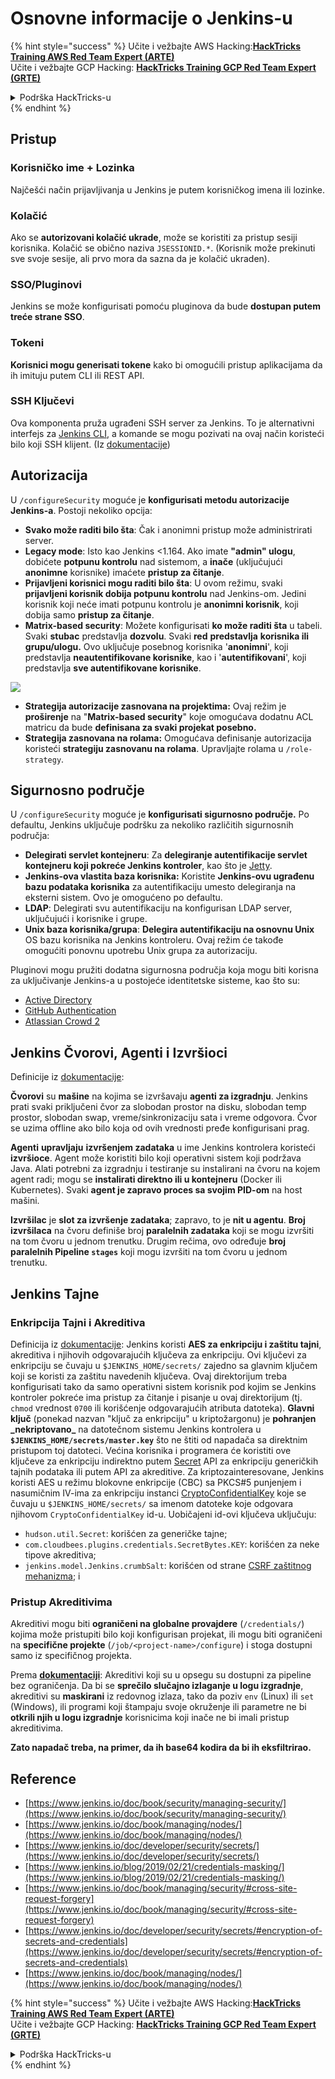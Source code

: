# Osnovne informacije o Jenkins-u

{% hint style="success" %}
Učite i vežbajte AWS Hacking:<img src="../../.gitbook/assets/image (1) (1).png" alt="" data-size="line">[**HackTricks Training AWS Red Team Expert (ARTE)**](https://training.hacktricks.xyz/courses/arte)<img src="../../.gitbook/assets/image (1) (1).png" alt="" data-size="line">\
Učite i vežbajte GCP Hacking: <img src="../../.gitbook/assets/image (2).png" alt="" data-size="line">[**HackTricks Training GCP Red Team Expert (GRTE)**<img src="../../.gitbook/assets/image (2).png" alt="" data-size="line">](https://training.hacktricks.xyz/courses/grte)

<details>

<summary>Podrška HackTricks-u</summary>

* Proverite [**planove pretplate**](https://github.com/sponsors/carlospolop)!
* **Pridružite se** 💬 [**Discord grupi**](https://discord.gg/hRep4RUj7f) ili [**telegram grupi**](https://t.me/peass) ili **pratite** nas na **Twitter-u** 🐦 [**@hacktricks\_live**](https://twitter.com/hacktricks\_live)**.**
* **Podelite hakerske trikove slanjem PR-ova na** [**HackTricks**](https://github.com/carlospolop/hacktricks) i [**HackTricks Cloud**](https://github.com/carlospolop/hacktricks-cloud) github repozitorijume.

</details>
{% endhint %}

## Pristup

### Korisničko ime + Lozinka

Najčešći način prijavljivanja u Jenkins je putem korisničkog imena ili lozinke.

### Kolačić

Ako se **autorizovani kolačić ukrade**, može se koristiti za pristup sesiji korisnika. Kolačić se obično naziva `JSESSIONID.*`. (Korisnik može prekinuti sve svoje sesije, ali prvo mora da sazna da je kolačić ukraden).

### SSO/Pluginovi

Jenkins se može konfigurisati pomoću pluginova da bude **dostupan putem treće strane SSO**.

### Tokeni

**Korisnici mogu generisati tokene** kako bi omogućili pristup aplikacijama da ih imituju putem CLI ili REST API.

### SSH Ključevi

Ova komponenta pruža ugrađeni SSH server za Jenkins. To je alternativni interfejs za [Jenkins CLI](https://www.jenkins.io/doc/book/managing/cli/), a komande se mogu pozivati na ovaj način koristeći bilo koji SSH klijent. (Iz [dokumentacije](https://plugins.jenkins.io/sshd/))

## Autorizacija

U `/configureSecurity` moguće je **konfigurisati metodu autorizacije Jenkins-a**. Postoji nekoliko opcija:

* **Svako može raditi bilo šta**: Čak i anonimni pristup može administrirati server.
* **Legacy mode**: Isto kao Jenkins <1.164. Ako imate **"admin" ulogu**, dobićete **potpunu kontrolu** nad sistemom, a **inače** (uključujući **anonimne** korisnike) imaćete **pristup za čitanje**.
* **Prijavljeni korisnici mogu raditi bilo šta**: U ovom režimu, svaki **prijavljeni korisnik dobija potpunu kontrolu** nad Jenkins-om. Jedini korisnik koji neće imati potpunu kontrolu je **anonimni korisnik**, koji dobija samo **pristup za čitanje**.
* **Matrix-based security**: Možete konfigurisati **ko može raditi šta** u tabeli. Svaki **stubac** predstavlja **dozvolu**. Svaki **red** **predstavlja** **korisnika ili grupu/ulogu.** Ovo uključuje posebnog korisnika '**anonimni**', koji predstavlja **neautentifikovane korisnike**, kao i '**autentifikovani**', koji predstavlja **sve autentifikovane korisnike**.

![](<../../.gitbook/assets/image (149).png>)

* **Strategija autorizacije zasnovana na projektima:** Ovaj režim je **proširenje** na "**Matrix-based security**" koje omogućava dodatnu ACL matricu da bude **definisana za svaki projekat posebno.**
* **Strategija zasnovana na rolama:** Omogućava definisanje autorizacija koristeći **strategiju zasnovanu na rolama**. Upravljajte rolama u `/role-strategy`.

## **Sigurnosno područje**

U `/configureSecurity` moguće je **konfigurisati sigurnosno područje.** Po defaultu, Jenkins uključuje podršku za nekoliko različitih sigurnosnih područja:

* **Delegirati servlet kontejneru**: Za **delegiranje autentifikacije servlet kontejneru koji pokreće Jenkins kontroler**, kao što je [Jetty](https://www.eclipse.org/jetty/).
* **Jenkins-ova vlastita baza korisnika:** Koristite **Jenkins-ovu ugrađenu bazu podataka korisnika** za autentifikaciju umesto delegiranja na eksterni sistem. Ovo je omogućeno po defaultu.
* **LDAP**: Delegirati svu autentifikaciju na konfigurisan LDAP server, uključujući i korisnike i grupe.
* **Unix baza korisnika/grupa**: **Delegira autentifikaciju na osnovnu Unix** OS bazu korisnika na Jenkins kontroleru. Ovaj režim će takođe omogućiti ponovnu upotrebu Unix grupa za autorizaciju.

Pluginovi mogu pružiti dodatna sigurnosna područja koja mogu biti korisna za uključivanje Jenkins-a u postojeće identitetske sisteme, kao što su:

* [Active Directory](https://plugins.jenkins.io/active-directory)
* [GitHub Authentication](https://plugins.jenkins.io/github-oauth)
* [Atlassian Crowd 2](https://plugins.jenkins.io/crowd2)

## Jenkins Čvorovi, Agenti i Izvršioci

Definicije iz [dokumentacije](https://www.jenkins.io/doc/book/managing/nodes/):

**Čvorovi** su **mašine** na kojima se izvršavaju **agenti za izgradnju**. Jenkins prati svaki priključeni čvor za slobodan prostor na disku, slobodan temp prostor, slobodan swap, vreme/sinkronizaciju sata i vreme odgovora. Čvor se uzima offline ako bilo koja od ovih vrednosti pređe konfigurisani prag.

**Agenti** **upravljaju** **izvršenjem zadataka** u ime Jenkins kontrolera koristeći **izvršioce**. Agent može koristiti bilo koji operativni sistem koji podržava Java. Alati potrebni za izgradnju i testiranje su instalirani na čvoru na kojem agent radi; mogu se **instalirati direktno ili u kontejneru** (Docker ili Kubernetes). Svaki **agent je zapravo proces sa svojim PID-om** na host mašini.

**Izvršilac** je **slot za izvršenje zadataka**; zapravo, to je **nit u agentu**. **Broj izvršilaca** na čvoru definiše broj **paralelnih zadataka** koji se mogu izvršiti na tom čvoru u jednom trenutku. Drugim rečima, ovo određuje **broj paralelnih Pipeline `stages`** koji mogu izvršiti na tom čvoru u jednom trenutku.

## Jenkins Tajne

### Enkripcija Tajni i Akreditiva

Definicija iz [dokumentacije](https://www.jenkins.io/doc/developer/security/secrets/#encryption-of-secrets-and-credentials): Jenkins koristi **AES za enkripciju i zaštitu tajni**, akreditiva i njihovih odgovarajućih ključeva za enkripciju. Ovi ključevi za enkripciju se čuvaju u `$JENKINS_HOME/secrets/` zajedno sa glavnim ključem koji se koristi za zaštitu navedenih ključeva. Ovaj direktorijum treba konfigurisati tako da samo operativni sistem korisnik pod kojim se Jenkins kontroler pokreće ima pristup za čitanje i pisanje u ovaj direktorijum (tj. `chmod` vrednost `0700` ili korišćenje odgovarajućih atributa datoteka). **Glavni ključ** (ponekad nazvan "ključ za enkripciju" u kriptožargonu) je **pohranjen \_nekriptovano\_** na datotečnom sistemu Jenkins kontrolera u **`$JENKINS_HOME/secrets/master.key`** što ne štiti od napadača sa direktnim pristupom toj datoteci. Većina korisnika i programera će koristiti ove ključeve za enkripciju indirektno putem [Secret](https://javadoc.jenkins.io/byShortName/Secret) API za enkripciju generičkih tajnih podataka ili putem API za akreditive. Za kriptozainteresovane, Jenkins koristi AES u režimu blokovne enkripcije (CBC) sa PKCS#5 punjenjem i nasumičnim IV-ima za enkripciju instanci [CryptoConfidentialKey](https://javadoc.jenkins.io/byShortName/CryptoConfidentialKey) koje se čuvaju u `$JENKINS_HOME/secrets/` sa imenom datoteke koje odgovara njihovom `CryptoConfidentialKey` id-u. Uobičajeni id-ovi ključeva uključuju:

* `hudson.util.Secret`: korišćen za generičke tajne;
* `com.cloudbees.plugins.credentials.SecretBytes.KEY`: korišćen za neke tipove akreditiva;
* `jenkins.model.Jenkins.crumbSalt`: korišćen od strane [CSRF zaštitnog mehanizma](https://www.jenkins.io/doc/book/managing/security/#cross-site-request-forgery); i

### Pristup Akreditivima

Akreditivi mogu biti **ograničeni na globalne provajdere** (`/credentials/`) kojima može pristupiti bilo koji konfigurisan projekat, ili mogu biti ograničeni na **specifične projekte** (`/job/<project-name>/configure`) i stoga dostupni samo iz specifičnog projekta.

Prema [**dokumentaciji**](https://www.jenkins.io/blog/2019/02/21/credentials-masking/): Akreditivi koji su u opsegu su dostupni za pipeline bez ograničenja. Da bi se **sprečilo slučajno izlaganje u logu izgradnje**, akreditivi su **maskirani** iz redovnog izlaza, tako da poziv `env` (Linux) ili `set` (Windows), ili programi koji štampaju svoje okruženje ili parametre ne bi **otkrili njih u logu izgradnje** korisnicima koji inače ne bi imali pristup akreditivima.

**Zato napadač treba, na primer, da ih base64 kodira da bi ih eksfiltrirao.**

## Reference

* [https://www.jenkins.io/doc/book/security/managing-security/](https://www.jenkins.io/doc/book/security/managing-security/)
* [https://www.jenkins.io/doc/book/managing/nodes/](https://www.jenkins.io/doc/book/managing/nodes/)
* [https://www.jenkins.io/doc/developer/security/secrets/](https://www.jenkins.io/doc/developer/security/secrets/)
* [https://www.jenkins.io/blog/2019/02/21/credentials-masking/](https://www.jenkins.io/blog/2019/02/21/credentials-masking/)
* [https://www.jenkins.io/doc/book/managing/security/#cross-site-request-forgery](https://www.jenkins.io/doc/book/managing/security/#cross-site-request-forgery)
* [https://www.jenkins.io/doc/developer/security/secrets/#encryption-of-secrets-and-credentials](https://www.jenkins.io/doc/developer/security/secrets/#encryption-of-secrets-and-credentials)
* [https://www.jenkins.io/doc/book/managing/nodes/](https://www.jenkins.io/doc/book/managing/nodes/) 

{% hint style="success" %}
Učite i vežbajte AWS Hacking:<img src="../../.gitbook/assets/image (1) (1).png" alt="" data-size="line">[**HackTricks Training AWS Red Team Expert (ARTE)**](https://training.hacktricks.xyz/courses/arte)<img src="../../.gitbook/assets/image (1) (1).png" alt="" data-size="line">\
Učite i vežbajte GCP Hacking: <img src="../../.gitbook/assets/image (2).png" alt="" data-size="line">[**HackTricks Training GCP Red Team Expert (GRTE)**<img src="../../.gitbook/assets/image (2).png" alt="" data-size="line">](https://training.hacktricks.xyz/courses/grte)

<details>

<summary>Podrška HackTricks-u</summary>

* Proverite [**planove pretplate**](https://github.com/sponsors/carlospolop)!
* **Pridružite se** 💬 [**Discord grupi**](https://discord.gg/hRep4RUj7f) ili [**telegram grupi**](https://t.me/peass) ili **pratite** nas na **Twitter-u** 🐦 [**@hacktricks\_live**](https://twitter.com/hacktricks\_live)**.**
* **Podelite hakerske trikove slanjem PR-ova na** [**HackTricks**](https://github.com/carlospolop/hacktricks) i [**HackTricks Cloud**](https://github.com/carlospolop/hacktricks-cloud) github repozitorijume.

</details>
{% endhint %}

